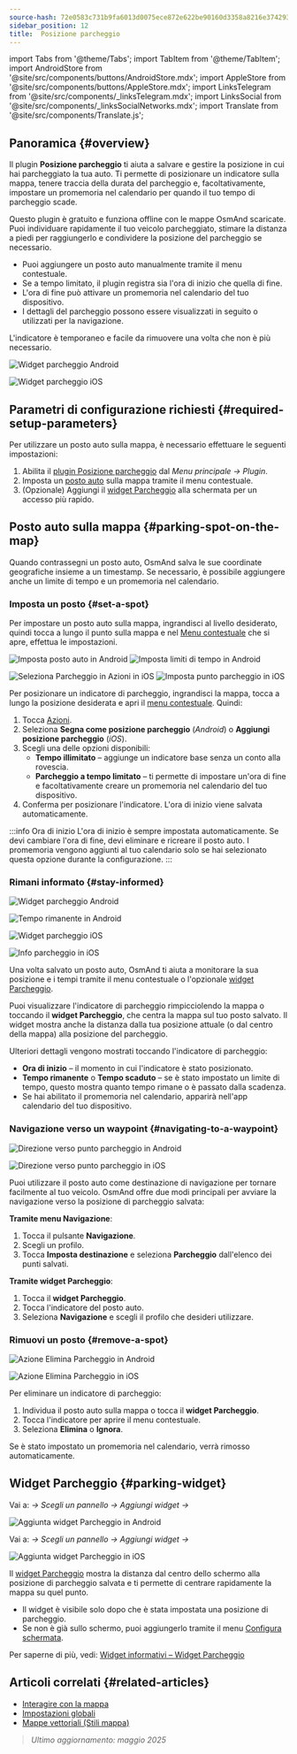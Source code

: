 ```yaml
---
source-hash: 72e0583c731b9fa6013d0075ece872e622be90160d3358a8216e374293cf5f00
sidebar_position: 12
title:  Posizione parcheggio
---
```

import Tabs from '@theme/Tabs';
import TabItem from '@theme/TabItem';
import AndroidStore from '@site/src/components/buttons/AndroidStore.mdx';
import AppleStore from '@site/src/components/buttons/AppleStore.mdx';
import LinksTelegram from '@site/src/components/_linksTelegram.mdx';
import LinksSocial from '@site/src/components/_linksSocialNetworks.mdx';
import Translate from '@site/src/components/Translate.js';



## Panoramica {#overview}

Il plugin **Posizione parcheggio** ti aiuta a salvare e gestire la posizione in cui hai parcheggiato la tua auto. Ti permette di posizionare un indicatore sulla mappa, tenere traccia della durata del parcheggio e, facoltativamente, impostare un promemoria nel calendario per quando il tuo tempo di parcheggio scade.

Questo plugin è gratuito e funziona offline con le mappe OsmAnd scaricate. Puoi individuare rapidamente il tuo veicolo parcheggiato, stimare la distanza a piedi per raggiungerlo e condividere la posizione del parcheggio se necessario.

- Puoi aggiungere un posto auto manualmente tramite il menu contestuale.
- Se a tempo limitato, il plugin registra sia l'ora di inizio che quella di fine.
- L'ora di fine può attivare un promemoria nel calendario del tuo dispositivo.
- I dettagli del parcheggio possono essere visualizzati in seguito o utilizzati per la navigazione.

L'indicatore è temporaneo e facile da rimuovere una volta che non è più necessario.

<Tabs groupId="operating-systems" queryString="current-os">

<TabItem value="android" label="Android">

![Widget parcheggio Android](@site/static/img/plugins/parking/parking_widget_android.png)

</TabItem>

<TabItem value="ios" label="iOS">

![Widget parcheggio iOS](@site/static/img/plugins/parking/parking_widget_ios.png)

</TabItem>

</Tabs>


## Parametri di configurazione richiesti {#required-setup-parameters}

Per utilizzare un posto auto sulla mappa, è necessario effettuare le seguenti impostazioni:

1. Abilita il [plugin Posizione parcheggio](../plugins/index.md#enable--disable) dal *Menu principale → Plugin*.
2. Imposta un [posto auto](#set-a-spot) sulla mappa tramite il menu contestuale.
3. (Opzionale) Aggiungi il [widget Parcheggio](#parking-widget) alla schermata per un accesso più rapido.


## Posto auto sulla mappa {#parking-spot-on-the-map}

Quando contrassegni un posto auto, OsmAnd salva le sue coordinate geografiche insieme a un timestamp. Se necessario, è possibile aggiungere anche un limite di tempo e un promemoria nel calendario.


### Imposta un posto {#set-a-spot}

Per impostare un posto auto sulla mappa, ingrandisci al livello desiderato, quindi tocca a lungo il punto sulla mappa e nel [Menu contestuale](../map/map-context-menu.md) che si apre, effettua le impostazioni.

<Tabs groupId="operating-systems" queryString="current-os">

<TabItem value="android" label="Android">

![Imposta posto auto in Android](@site/static/img/plugins/parking/and_set_p_point_limit.png) ![Imposta limiti di tempo in Android](@site/static/img/plugins/parking/and_set_p_point4_.png)

</TabItem>

<TabItem value="ios" label="iOS">

![Seleziona Parcheggio in Azioni in iOS](@site/static/img/plugins/parking/ios_set_p_point2.png) ![Imposta punto parcheggio in iOS](@site/static/img/plugins/parking/ios_set_p_point3_-2.png)

</TabItem>

</Tabs>

Per posizionare un indicatore di parcheggio, ingrandisci la mappa, tocca a lungo la posizione desiderata e apri il [menu contestuale](../map/map-context-menu.md). Quindi:

1. Tocca [Azioni](../map/map-context-menu#actions).
2. Seleziona **Segna come posizione parcheggio** (*Android*) o **Aggiungi posizione parcheggio** (*iOS*).
3. Scegli una delle opzioni disponibili:
   - **Tempo illimitato** – aggiunge un indicatore base senza un conto alla rovescia.
   - **Parcheggio a tempo limitato** – ti permette di impostare un'ora di fine e facoltativamente creare un promemoria nel calendario del tuo dispositivo.
4. Conferma per posizionare l'indicatore. L'ora di inizio viene salvata automaticamente.

:::info Ora di inizio
L'ora di inizio è sempre impostata automaticamente. Se devi cambiare l'ora di fine, devi eliminare e ricreare il posto auto. I promemoria vengono aggiunti al tuo calendario solo se hai selezionato questa opzione durante la configurazione.
:::


### Rimani informato {#stay-informed}

<Tabs groupId="operating-systems" queryString="current-os">

<TabItem value="android" label="Android">

![Widget parcheggio Android](@site/static/img/plugins/parking/parking_widget_android.png)

![Tempo rimanente in Android](@site/static/img/plugins/parking/and_parking_info_left.png)

</TabItem>

<TabItem value="ios" label="iOS">

![Widget parcheggio iOS](@site/static/img/plugins/parking/parking_widget_ios.png)

![Info parcheggio in iOS](@site/static/img/plugins/parking/ios_parking_info.png)


</TabItem>

</Tabs>

Una volta salvato un posto auto, OsmAnd ti aiuta a monitorare la sua posizione e i tempi tramite il menu contestuale o l'opzionale [widget Parcheggio](#parking-widget).

Puoi visualizzare l'indicatore di parcheggio rimpicciolendo la mappa o toccando il **widget Parcheggio**, che centra la mappa sul tuo posto salvato. Il widget mostra anche la distanza dalla tua posizione attuale (o dal centro della mappa) alla posizione del parcheggio.

Ulteriori dettagli vengono mostrati toccando l'indicatore di parcheggio:

- **Ora di inizio** – il momento in cui l'indicatore è stato posizionato.
- **Tempo rimanente** o **Tempo scaduto** – se è stato impostato un limite di tempo, questo mostra quanto tempo rimane o è passato dalla scadenza.
- Se hai abilitato il promemoria nel calendario, apparirà nell'app calendario del tuo dispositivo.


### Navigazione verso un waypoint {#navigating-to-a-waypoint}

<Tabs groupId="operating-systems" queryString="current-os">

<TabItem value="android" label="Android">

![Direzione verso punto parcheggio in Android](@site/static/img/plugins/parking/and_navigating_to_parking.png)

</TabItem>

<TabItem value="ios" label="iOS">

![Direzione verso punto parcheggio in iOS](@site/static/img/plugins/parking/ios_going_to_parking.png)

</TabItem>

</Tabs>

Puoi utilizzare il posto auto come destinazione di navigazione per tornare facilmente al tuo veicolo. OsmAnd offre due modi principali per avviare la navigazione verso la posizione di parcheggio salvata:

**Tramite menu Navigazione**:

1. Tocca il pulsante **Navigazione**.
2. Scegli un profilo.
3. Tocca **Imposta destinazione** e seleziona **Parcheggio** dall'elenco dei punti salvati.

**Tramite widget Parcheggio**:

1. Tocca il **widget Parcheggio**.
2. Tocca l'indicatore del posto auto.
3. Seleziona **Navigazione** e scegli il profilo che desideri utilizzare.


### Rimuovi un posto {#remove-a-spot}

<Tabs groupId="operating-systems" queryString="current-os">

<TabItem value="android" label="Android">

![Azione Elimina Parcheggio in Android](@site/static/img/map/context_menu_limited_parking.png)

</TabItem>

<TabItem value="ios" label="iOS">

<!-- ![Azione Elimina Parcheggio in Android](@site/static/img/map/context_menu_limited_parking.png) -->

![Azione Elimina Parcheggio in iOS](@site/static/img/map/context_menu_limited_parking_ios.png)

</TabItem>

</Tabs>

Per eliminare un indicatore di parcheggio:

1. Individua il posto auto sulla mappa o tocca il **widget Parcheggio**.
2. Tocca l'indicatore per aprire il menu contestuale.
3. Seleziona **Elimina** o **Ignora**.

Se è stato impostato un promemoria nel calendario, verrà rimosso automaticamente.


## Widget Parcheggio {#parking-widget}

<Tabs groupId="operating-systems" queryString="current-os">

<TabItem value="android" label="Android">

Vai a: *<Translate android="true" ids="shared_string_menu,map_widget_config"/> → Scegli un pannello → Aggiungi widget → <Translate android="true" ids="map_widget_parking"/>*

![Aggiunta widget Parcheggio in Android](@site/static/img/plugins/parking/and_adding_parking_widget_andr.png)

</TabItem>

<TabItem value="ios" label="iOS">

Vai a: *<Translate ios="true" ids="shared_string_menu,layer_map_appearance"/> → Scegli un pannello → Aggiungi widget → <Translate ios="true" ids="parking_place"/>*

![Aggiunta widget Parcheggio in iOS](@site/static/img/plugins/parking/ios_adding_parking_widget-2.png)

</TabItem>

</Tabs>

Il [widget Parcheggio](../widgets/info-widgets.md#parking-widget) mostra la distanza dal centro dello schermo alla posizione di parcheggio salvata e ti permette di centrare rapidamente la mappa su quel punto.

- Il widget è visibile solo dopo che è stata impostata una posizione di parcheggio.
- Se non è già sullo schermo, puoi aggiungerlo tramite il menu [Configura schermata](../widgets/configure-screen.md).

Per saperne di più, vedi: [Widget informativi – Widget Parcheggio](https://osmand.net/docs/user/widgets/info-widgets#parking-widget)


## Articoli correlati {#related-articles}

- [Interagire con la mappa](../../user/map/interact-with-map.md)
- [Impostazioni globali](../../user/personal/global-settings.md)
- [Mappe vettoriali (Stili mappa)](../../user/map/vector-maps.md)

> *Ultimo aggiornamento: maggio 2025*